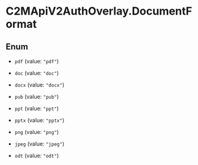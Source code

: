 # C2MApiV2AuthOverlay.DocumentFormat

## Enum


* `pdf` (value: `"pdf"`)

* `doc` (value: `"doc"`)

* `docx` (value: `"docx"`)

* `pub` (value: `"pub"`)

* `ppt` (value: `"ppt"`)

* `pptx` (value: `"pptx"`)

* `png` (value: `"png"`)

* `jpeg` (value: `"jpeg"`)

* `odt` (value: `"odt"`)


